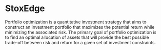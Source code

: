 # StoxEdge
Portfolio optimization is a quantitative investment strategy that aims to construct an investment portfolio that maximizes the potential return while minimizing the associated risk. The primary goal of portfolio optimization is to find an optimal allocation of assets that will provide the best possible trade-off between risk and return for a given set of investment constraints.

